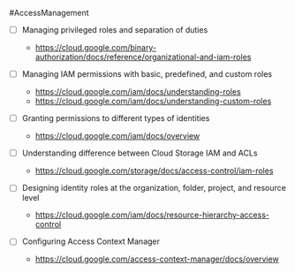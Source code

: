 #AccessManagement
- [ ] Managing privileged roles and separation of duties
	- https://cloud.google.com/binary-authorization/docs/reference/organizational-and-iam-roles

- [ ] Managing IAM permissions with basic, predefined, and custom roles
	- https://cloud.google.com/iam/docs/understanding-roles
	- https://cloud.google.com/iam/docs/understanding-custom-roles

- [ ] Granting permissions to different types of identities
	- https://cloud.google.com/iam/docs/overview

- [ ] Understanding difference between Cloud Storage IAM and ACLs
	- https://cloud.google.com/storage/docs/access-control/iam-roles

- [ ] Designing identity roles at the organization, folder, project, and resource level
	- https://cloud.google.com/iam/docs/resource-hierarchy-access-control

- [ ] Configuring Access Context Manager
	- https://cloud.google.com/access-context-manager/docs/overview